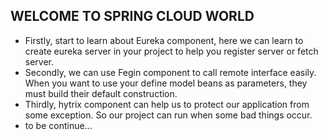 ## WELCOME TO SPRING CLOUD WORLD

* Firstly, start to learn about Eureka component, 
  here we can learn to create eureka server in your project to help you register server or fetch server.
* Secondly, we can use Fegin component to call remote interface easily. When you want to use your define model beans as parameters, they must build their default construction.
* Thirdly, hytrix component can help us to protect our application from some exception. So our project can run when some bad things occur.
* to be continue...